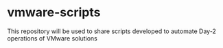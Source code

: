 # vmware-scripts
This repository will be used to share scripts developed to automate Day-2 operations of VMware solutions
